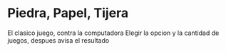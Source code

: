 # Piedra, Papel, Tijera
El clasico juego, contra la computadora
Elegir la opcion y la cantidad de juegos, despues avisa el resultado
